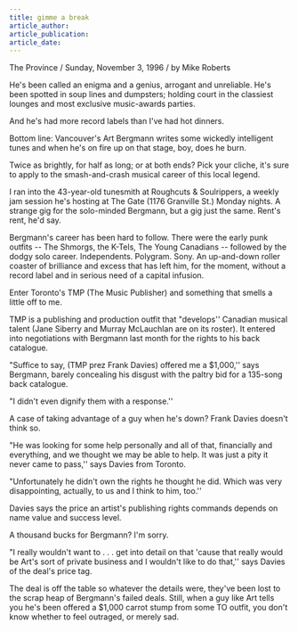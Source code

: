 ```yaml
---
title: gimme a break
article_author:
article_publication:
article_date:
---
```

The Province / Sunday, November 3, 1996 / by Mike Roberts  
  
He's been called an enigma and a genius, arrogant and unreliable. He's been spotted in soup lines and dumpsters; holding court in the classiest lounges and most exclusive music-awards parties.  
  
And he's had more record labels than I've had hot dinners.  
  
Bottom line: Vancouver's Art Bergmann writes some wickedly intelligent tunes and when he's on fire up on that stage, boy, does he burn.  
  
Twice as brightly, for half as long; or at both ends? Pick your cliche, it's sure to apply to the smash-and-crash musical career of this local legend.  
  
I ran into the 43-year-old tunesmith at Roughcuts &amp; Soulrippers, a weekly jam session he's hosting at The Gate (1176 Granville St.) Monday nights. A strange gig for the solo-minded Bergmann, but a gig just the same. Rent's rent, he'd say.  
  
Bergmann's career has been hard to follow. There were the early punk outfits -- The Shmorgs, the K-Tels, The Young Canadians -- followed by the dodgy solo career. Independents. Polygram. Sony. An up-and-down roller coaster of brilliance and excess that has left him, for the moment, without a record label and in serious need of a capital infusion.  
  
Enter Toronto's TMP (The Music Publisher) and something that smells a little off to me.  
  
TMP is a publishing and production outfit that "develops'' Canadian musical talent (Jane Siberry and Murray McLauchlan are on its roster). It entered into negotiations with Bergmann last month for the rights to his back catalogue.  
  
"Suffice to say, (TMP prez Frank Davies) offered me a $1,000,'' says Bergmann, barely concealing his disgust with the paltry bid for a 135-song back catalogue.  
  
"I didn't even dignify them with a response.''  
  
A case of taking advantage of a guy when he's down? Frank Davies doesn't think so.  
  
"He was looking for some help personally and all of that, financially and everything, and we thought we may be able to help. It was just a pity it never came to pass,'' says Davies from Toronto.  
  
"Unfortunately he didn't own the rights he thought he did. Which was very disappointing, actually, to us and I think to him, too.''  
  
Davies says the price an artist's publishing rights commands depends on name value and success level.  
  
A thousand bucks for Bergmann? I'm sorry.  
  
"I really wouldn't want to . . . get into detail on that 'cause that really would be Art's sort of private business and I wouldn't like to do that,'' says Davies of the deal's price tag.  
  
The deal is off the table so whatever the details were, they've been lost to the scrap heap of Bergmann's failed deals. Still, when a guy like Art tells you he's been offered a $1,000 carrot stump from some TO outfit, you don't know whether to feel outraged, or merely sad.  
